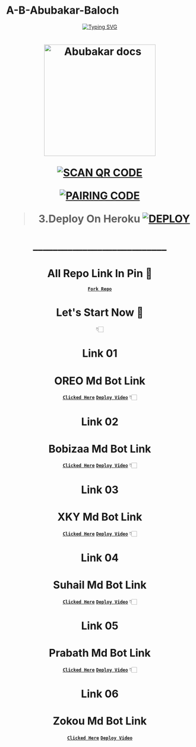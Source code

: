 # A-B-Abubakar-Baloch
<div align="center">
<a href="https://git.io/typing-svg"><img src="https://readme-typing-svg.demolab.com?font=Ribeye&size=50&pause=1000&color=F710B1&center=true&width=910&height=100&lines=I'M+A-B-Abubakar-Baloch;Multi+Device+Whatsapp+Bot;Coded+By+A-B-Abubakar-Baloch" alt="Typing SVG" /></a>
<h1 align="center">
  
<p align="center"> 

<p align="center">
  <a href="https://youtube.com/@ababubakarbaloch">
    <img alt="Abubakar docs" height="300" src="https://telegra.ph/file/7c629c3b42e97f77f914c.jpg">
  </a>
</p>



 <a href='https://bit.ly/3QNZUMF' target="_blank"><img alt='SCAN QR CODE' src='https://img.shields.io/badge/Scan_qr-code-100000?style=for-the-badge&logo=scan&logoColor=white&labelColor=black&color=black'/></a>

  <a href='https://jslp.vercel.app/' target="_blank"><img alt='PAIRING CODE' src='https://img.shields.io/badge/Pairing-code-100000?style=for-the-badge&logo=scan&logoColor=white&labelColor=black&color=black'/></a>

><b><s1>3.Deploy On Heroku </b></s1> 
<a href='https://dashboard.heroku.com/new?button-url=https://github.com/A-B-Abubakar-Baloch/A-B-Abubakar-Baloch-BOT&template=https://github.com/A-B-Abubakar-Baloch/A-B-Abubakar-Baloch.git' target="_blank"><img alt='DEPLOY' src='https://img.shields.io/badge/-DEPLOY-black?style=for-the-badge&logo=heroku&logoColor=white'/></a>

# ___________________________

# All Repo Link In Pin 📌

**[`Fork Repo`](https://github.com/A-B-Abubakar-Baloch/A-B-Abubakar-Baloch/fork)**


# Let's Start Now 🎉
👇🏻


# Link 01
# OREO Md Bot Link
**[`Clicked Here`](https://github.com/A-B-Abubakar-Baloch/OREO-BOT)**
**[`Deploy Video`](https://youtu.be/LhAmV0GlYJ0?si=88XIKOz-n9s-oaoT)**
👇🏻

# Link 02
# Bobizaa Md Bot Link
**[`Clicked Here`](https://github.com/noureddineouafy/bobizaa)**
**[`Deploy Video`](https://youtu.be/TXsm17Hntxs?si=sWrL1xhE5v3jaBlQ)**
👇🏻

# Link 03
# XKY Md Bot Link
**[`Clicked Here`](https://github.com/A-B-Abubakar-Baloch/XKY-BOT-V2)**
**[`Deploy Video`](https://youtube.com/watch?v=7DAboXpjuZI)**
👇🏻

# Link 04
# Suhail Md Bot Link
**[`Clicked Here`](https://github.com/SuhailTechInfo/Suhail-Md)**
**[`Deploy Video`](https://youtube.com/watch?v=d6FuP_ARfD0)**
👇🏻

# Link 05
# Prabath Md Bot Link
**[`Clicked Here`](https://github.com/prabathLK/PRABATH-MD/)**
**[`Deploy Video`](https://youtube.com/watch?v=Qpwmi9YQEdc)**
👇🏻

# Link 06
# Zokou Md Bot Link
**[`Clicked Here`](https://github.com/djalega8000/Zokou-2.0)**
**[`Deploy Video`](https://youtube.com/watch?v=rBJOsZAGS00)**
